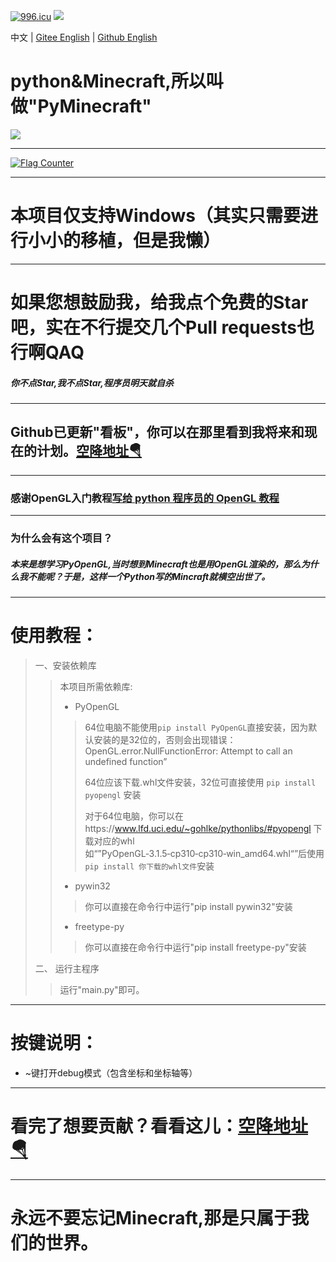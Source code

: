 <a href="https://996.icu"><img src="https://img.shields.io/badge/link-996.icu-red.svg" alt="996.icu" /></a>
<img src="https://img.shields.io/badge/高性能-基于PyOpenGL-blue.svg" />

中文 | [Gitee English](https://gitee.com/chinese-wzq/PyMinecraft/blob/master/README_EN.md) | [Github English](https://github.com/chinese-wzq/PyMinecraft/blob/master/README_EN.md)
# python&Minecraft,所以叫做"PyMinecraft"
![](https://www.wumouren.xyz/wp-content/uploads/2022/01/pyminecraft.png)
******************************************************************************
<a href="https://info.flagcounter.com/zBbk"><img src="https://s05.flagcounter.com/map/zBbk/size_l/txt_000000/border_CCCCCC/pageviews_1/viewers_0/flags_0/" alt="Flag Counter" border="0"></a>
******************************************************************************
# 本项目仅支持Windows（其实只需要进行小小的移植，但是我懒）
******************************************************************************
# 如果您想鼓励我，给我点个免费的Star吧，实在不行提交几个Pull requests也行啊QAQ
##### 你不点Star,我不点Star,程序员明天就自杀
******************************************************************************
## Github已更新"看板"，你可以在那里看到我将来和现在的计划。[空降地址🪂](https://github.com/chinese/PyMinecraft/projects/)
******************************************************************************
### 感谢OpenGL入门教程[写给 python 程序员的 OpenGL 教程](https://blog.csdn.net/xufive/article/details/86565130)
******************************************************************************
### 为什么会有这个项目？
##### 本来是想学习PyOpenGL,当时想到Minecraft也是用OpenGL渲染的，那么为什么我不能呢？于是，这样一个Python写的Mincraft就横空出世了。
******************************************************************************

# 使用教程：
>一、安装依赖库
>>本项目所需依赖库:
>>* PyOpenGL
>>>64位电脑不能使用`pip install PyOpenGL`直接安装，因为默认安装的是32位的，否则会出现错误：OpenGL.error.NullFunctionError: Attempt to call an undefined function”
>>>
>>>64位应该下载.whl文件安装，32位可直接使用 `pip install pyopengl` 安装
>>>
>>>对于64位电脑，你可以在https://www.lfd.uci.edu/~gohlke/pythonlibs/#pyopengl 下载对应的whl如“”PyOpenGL‑3.1.5‑cp310‑cp310‑win_amd64.whl“”后使用`pip install 你下载的whl文件`安装
>>* pywin32
>>>你可以直接在命令行中运行"pip install pywin32"安装
>>* freetype-py
>>>你可以直接在命令行中运行"pip install freetype-py"安装
>
>二、 运行主程序
>>运行"main.py"即可。
******************************************************************************
# 按键说明：
* ~键打开debug模式（包含坐标和坐标轴等）
******************************************************************************
# 看完了想要贡献？看看这儿：[空降地址🪂](https://github.com/chinese-wzq/PyMinecraft/projects/6)
******************************************************************************
# 永远不要忘记Minecraft,那是只属于我们的世界。
